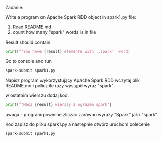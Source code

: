 Zadanie: 


Write a program on Apache Spark RDD object in spark1.py file: 

1. Read README.md 
2. count how many "spark" words is in file 

Result should contain
```python
print(f"You have {result} elements with ,,spark'' word)
```
Go to console and run 
```bash
spark-submit spark1.py
```



















Napisz program wykorzystujący Apache Spark RDD 
wczytaj plik README.md i policz ile razy wystąpił wyraz "spark" 

w ostatnim wierszu dodaj kod: 
```python
print(f"Masz {result} wierszy z wyrazem spark")
```


uwaga - program powinine zliczać zarówno wyrazy "Spark" jak i "spark"

Kod zapisz do pliku spark1.py a następnie otwórz uruchom polecenie 
```bash
spark-submit spark1.py
```